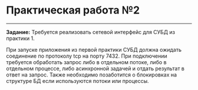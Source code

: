# Практическая работа №2
---

__Задание:__ Требуется реализовать сетевой интерфейс для СУБД из практики 1. 

При запуске приложения из первой практики СУБД должна ожидать соединение по протоколу tcp на порту 7432. При подключении требуется обработать запрос либо в отдельном потоке, либо в отдельном процессе, либо асинхронной задачей и отдать результат в ответ на запрос. 
Также необходимо позаботится о блокировках на структуре БД если используются потоки или процессы.